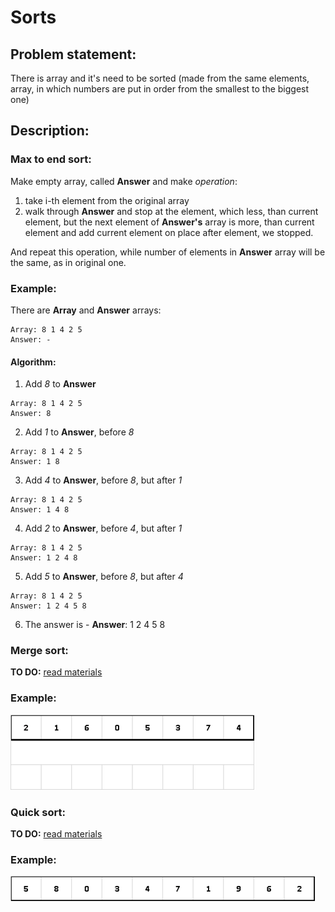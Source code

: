 # Sorts

## Problem statement:

There is array and it's need to be sorted (made from the same elements, array, in which numbers are put in order from the smallest to the biggest one)

## Description:

### Max to end sort:

Make empty array, called **Answer** and make _operation_:
  1) take i-th element from the original array
  2) walk through **Answer** and stop at the element, which less, than current element, but the next element of **Answer's** array is more, than current element and add current element on place after element, we stopped.

And repeat this operation, while number of elements in **Answer** array will be the same, as in original one.

### Example:

There are **Array** and **Answer** arrays:
```
Array: 8 1 4 2 5 
Answer: -
```

#### Algorithm:

1. Add *8* to **Answer**
```
Array: 8 1 4 2 5
Answer: 8
```
2. Add *1* to **Answer**, before *8*
```
Array: 8 1 4 2 5
Answer: 1 8
```
3. Add *4* to **Answer**, before *8*, but after *1*
```
Array: 8 1 4 2 5
Answer: 1 4 8 
```
4. Add *2* to **Answer**, before *4*, but after *1*
```
Array: 8 1 4 2 5
Answer: 1 2 4 8
```
5. Add *5* to **Answer**, before *8*, but after *4*
```
Array: 8 1 4 2 5
Answer: 1 2 4 5 8
```
6. The answer is - **Answer**: 1 2 4 5 8

### Merge sort:

**TO DO:** [read materials](http://sorting.valemak.com/merge/)

### Example:

![sort_merge](https://github.com/RuS2m/CODE/blob/master/sorts/sort_merge.gif)

### Quick sort:

**TO DO:** [read materials](http://sorting.valemak.com/quick/)
### Example:

![sort_quick](https://github.com/RuS2m/CODE/blob/master/sorts/sort_quick.gif)

